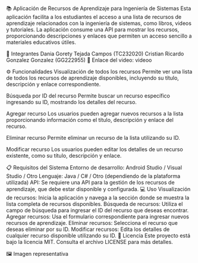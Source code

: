 📚 Aplicación de Recursos de Aprendizaje para Ingeniería de Sistemas
Esta aplicación facilita a los estudiantes el acceso a una lista de recursos de aprendizaje relacionados con la ingeniería de sistemas, como libros, videos y tutoriales. La aplicación consume una API para mostrar los recursos, proporcionando descripciones y enlaces que permiten un acceso sencillo a materiales educativos útiles.

👥 Integrantes
Dania Gorety Tejada Campos (TC232020)
Cristian Ricardo Gonzalez Gonzalez (GG222955)
🎥 Enlace del video:
videoo

⚙️ Funcionalidades
Visualización de todos los recursos
Permite ver una lista de todos los recursos de aprendizaje disponibles, incluyendo su título, descripción y enlace correspondiente.

Búsqueda por ID del recurso
Permite buscar un recurso específico ingresando su ID, mostrando los detalles del recurso.

Agregar recurso
Los usuarios pueden agregar nuevos recursos a la lista proporcionando información como el título, descripción y enlace del recurso.

Eliminar recurso
Permite eliminar un recurso de la lista utilizando su ID.

Modificar recurso
Los usuarios pueden editar los detalles de un recurso existente, como su título, descripción y enlace.

📋 Requisitos del Sistema
Entorno de desarrollo: Android Studio / Visual Studio / Otro
Lenguaje: Java / C# / Otro (dependiendo de la plataforma utilizada)
API: Se requiere una API para la gestión de los recursos de aprendizaje, que debe estar disponible y configurada.
💻 Uso
Visualización de recursos: Inicia la aplicación y navega a la sección donde se muestra la lista completa de recursos disponibles.
Búsqueda de recursos: Utiliza el campo de búsqueda para ingresar el ID del recurso que deseas encontrar.
Agregar recursos: Usa el formulario correspondiente para ingresar nuevos recursos de aprendizaje.
Eliminar recursos: Selecciona el recurso que deseas eliminar por su ID.
Modificar recursos: Edita los detalles de cualquier recurso disponible utilizando su ID.
📄 Licencia
Este proyecto está bajo la licencia MIT. Consulta el archivo LICENSE para más detalles.

🖼️ Imagen representativa



